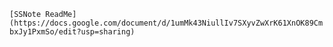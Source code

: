 `[SSNote ReadMe](https://docs.google.com/document/d/1umMk43NiullIv7SXyvZwXrK61XnOK89CmbxJy1PxmSo/edit?usp=sharing)`
